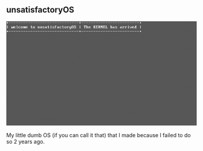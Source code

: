 ## unsatisfactoryOS
![this](./unsatisfactoryInit.gif)

My little dumb OS (if you can call it that) that I made because I failed to do so 2 years ago.